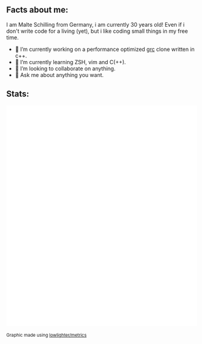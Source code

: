 <!--
**RENoMafex/RENoMafex** is a ✨ _special_ ✨ repository because its `README.md` (this file) appears on your GitHub profile.

Here are some ideas to get you started:

- 🔭 I’m currently working on ...
- 🌱 I’m currently learning ...
- 👯 I’m looking to collaborate on ...
- 🤔 I’m looking for help with ...
- 💬 Ask me about ...
- 📫 How to reach me: ...
- 😄 Pronouns: ...
- ⚡ Fun fact: ...
-->
## Facts about me:
I am Malte Schilling from Germany, i am currently 30 years old! Even if i don't write code for a living (yet), but i like coding small things in my free time.

- 🔭 I’m currently working on a performance optimized [grc](https://github.com/garabik/grc) clone written in c++.
- 🌱 I’m currently learning ZSH, vim and C(++).
- 👯 I’m looking to collaborate on anything.
- 💬 Ask me about anything you want.
<!-- - 📫 How to reach me: to be anounced :D 
- ⚡ Fun fact: Ants don't have lungs, they "breathe" through tiny openings in their bodies called spiracles. -->

## Stats:
![Metrics](/github-metrics.svg)

<sup>Graphic made using [lowlighter/metrics](https://github.com/lowlighter/metrics)</sup>

